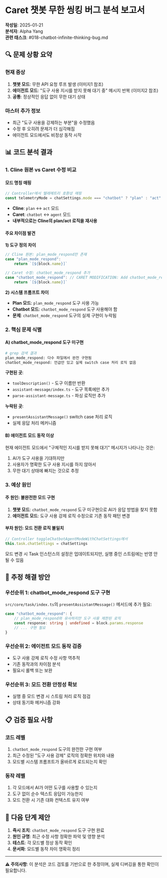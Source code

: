 # Caret 챗봇 무한 씽킹 버그 분석 보고서

**작성일**: 2025-01-21  
**분석자**: Alpha Yang  
**관련 태스크**: #018-chatbot-infinite-thinking-bug.md  

## 🔍 **문제 상황 요약**

### **현재 증상**
1. **챗봇 모드**: 무한 API 요청 루프 발생 (이미지1 참조)
2. **에이전트 모드**: "도구 사용 지시를 받지 못해 대기 중" 메시지 반복 (이미지2 참조)
3. **공통**: 정상적인 응답 없이 무한 대기 상태

### **마스터 추가 정보**
- 최근 "도구 사용을 강제하는 부분"을 수정했음
- 수정 후 오히려 문제가 더 심각해짐
- 에이전트 모드에서도 비정상 동작 시작

## 📊 **코드 분석 결과**

### **1. Cline 원본 vs Caret 수정 비교**

#### **모드 명칭 매핑**
```typescript
// Controller에서 텔레메트리 호환성 매핑
const telemetryMode = chatSettings.mode === "chatbot" ? "plan" : "act"
```
- **Cline**: `plan` ↔ `act` 모드
- **Caret**: `chatbot` ↔ `agent` 모드
- **내부적으로는 Cline의 plan/act 로직을 재사용**

#### **주요 차이점 발견**

**1) 도구 정의 차이**
```typescript
// Cline 원본: plan_mode_respond만 존재
case "plan_mode_respond":
    return `[${block.name}]`

// Caret 수정: chatbot_mode_respond 추가
case "chatbot_mode_respond": // CARET MODIFICATION: Add chatbot_mode_respond to toolDescription
    return `[${block.name}]`
```

**2) 시스템 프롬프트 차이**
- **Plan 모드**: `plan_mode_respond` 도구 사용 가능
- **Chatbot 모드**: `chatbot_mode_respond` 도구 사용해야 함
- **문제**: `chatbot_mode_respond` 도구의 실제 구현이 누락됨

### **2. 핵심 문제 식별**

#### **A) chatbot_mode_respond 도구 미구현**
```bash
# grep 검색 결과
plan_mode_respond: 다수 파일에서 완전 구현됨
chatbot_mode_respond: 언급만 있고 실제 switch case 처리 로직 없음
```

**구현된 곳**:
- `toolDescription()` - 도구 이름만 반환
- `assistant-message/index.ts` - 도구 목록에만 추가
- `parse-assistant-message.ts` - 파싱 로직만 추가

**누락된 곳**:
- `presentAssistantMessage()` switch case 처리 로직
- 실제 응답 처리 메커니즘

#### **B) 에이전트 모드 동작 이상**
현재 에이전트 모드에서 "구체적인 지시를 받지 못해 대기" 메시지가 나타나는 것은:
1. AI가 도구 사용을 기대하지만
2. 사용자가 명확한 도구 사용 지시를 하지 않아서
3. 무한 대기 상태에 빠지는 것으로 추정

### **3. 예상 원인**

#### **주 원인: 불완전한 모드 구현**
1. **챗봇 모드**: `chatbot_mode_respond` 도구 미구현으로 AI가 응답 방법을 찾지 못함
2. **에이전트 모드**: 도구 사용 강제 로직 수정으로 기존 동작 패턴 변경

#### **부차 원인: 모드 전환 로직 불일치**
```typescript
// Controller toggleChatbotAgentModeWithChatSettings에서
this.task.chatSettings = chatSettings
```
모드 변경 시 Task 인스턴스의 설정은 업데이트되지만, 실행 중인 스트림에는 반영 안 될 수 있음

## 🔧 **추정 해결 방안**

### **우선순위 1: chatbot_mode_respond 도구 구현**
`src/core/task/index.ts`의 `presentAssistantMessage()` 메서드에 추가 필요:

```typescript
case "chatbot_mode_respond": {
    // plan_mode_respond와 유사하지만 도구 사용 제한된 로직
    const response: string | undefined = block.params.response
    // ... 구현 필요
}
```

### **우선순위 2: 에이전트 모드 동작 검증**
- 도구 사용 강제 로직 수정 사항 역추적
- 기존 동작과의 차이점 분석
- 필요시 롤백 또는 보완

### **우선순위 3: 모드 전환 안정성 확보**
- 실행 중 모드 변경 시 스트림 처리 로직 점검
- 상태 동기화 메커니즘 강화

## 📋 **검증 필요 사항**

### **코드 레벨**
1. `chatbot_mode_respond` 도구의 완전한 구현 여부
2. 최근 수정된 "도구 사용 강제" 로직의 정확한 위치와 내용
3. 모드별 시스템 프롬프트가 올바르게 로드되는지 확인

### **동작 레벨**
1. 각 모드에서 AI가 어떤 도구를 사용할 수 있는지
2. 도구 없이 순수 텍스트 응답이 가능한지
3. 모드 전환 시 기존 대화 컨텍스트 유지 여부

## 🎯 **다음 단계 제안**

1. **즉시 조치**: `chatbot_mode_respond` 도구 구현 완료
2. **원인 규명**: 최근 수정 사항 정확한 파악 및 영향 분석
3. **테스트**: 각 모드별 정상 동작 확인
4. **문서화**: 모드별 동작 차이 명확히 정리

---

**⚠️ 주의사항**: 
이 분석은 코드 검토를 기반으로 한 추정이며, 실제 디버깅을 통한 확인이 필요합니다. 